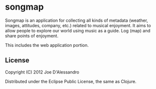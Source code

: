 # songmap

Songmap is an application for collecting all kinds of metadata (weather, images, attitudes, company, etc.) related to musical enjoyment.  It aims to allow people to explore our world using music as a guide.  Log (map) and share points of enjoyment.  

This includes the web application portion.

## License

Copyright (C) 2012 Joe D'Alessandro

Distributed under the Eclipse Public License, the same as Clojure.

